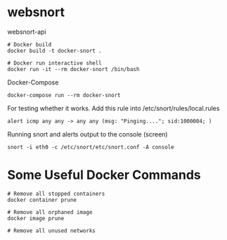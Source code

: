# websnort
websnort-api

```
# Docker build
docker build -t docker-snort .

# Docker run interactive shell
docker run -it --rm docker-snort /bin/bash
```

Docker-Compose
```
docker-compose run --rm docker-snort
```

For testing whether it works. Add this rule into /etc/snort/rules/local.rules
```
alert icmp any any -> any any (msg: "Pinging...."; sid:1000004; )
```
Running snort and alerts output to the console (screen)
```
snort -i eth0 -c /etc/snort/etc/snort.conf -A console
```

# Some Useful Docker Commands
```
# Remove all stopped containers
docker container prune 

# Remove all orphaned image
docker image prune

# Remove all unused networks
```